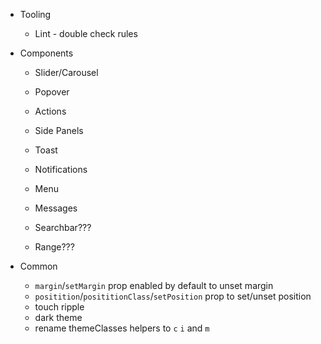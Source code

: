 - Tooling

  - Lint - double check rules

- Components

  - Slider/Carousel
  - Popover
  - Actions
  - Side Panels
  - Toast
  - Notifications
  - Menu

  - Messages
  - Searchbar???
  - Range???

- Common
  - `margin`/`setMargin` prop enabled by default to unset margin
  - `positition`/`posititionClass`/`setPosition` prop to set/unset position
  - touch ripple
  - dark theme
  - rename themeClasses helpers to `c` `i` and `m`
